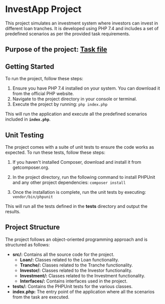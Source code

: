 # InvestApp Project

This project simulates an investment system where investors can invest in different loan tranches. It is developed using PHP 7.4 and includes a set of predefined scenarios as per the provided task requirements.

## Purpose of the project: [Task file](./TASK.md)

## Getting Started
To run the project, follow these steps:

1. Ensure you have PHP 7.4 installed on your system. You can download it from the official PHP website.
2. Navigate to the project directory in your console or terminal.
3. Execute the project by running: ``php index.php``

This will run the application and execute all the predefined scenarios included in __`index.php`__.

## Unit Testing
The project comes with a suite of unit tests to ensure the code works as expected. To run these tests, follow these steps:

1. If you haven't installed Composer, download and install it from getcomposer.org.
2. In the project directory, run the following command to install PHPUnit and any other project dependencies: ``composer install``

3. Once the installation is complete, run the unit tests by executing: ``vendor/bin/phpunit``

This will run all the tests defined in the __tests__ directory and output the results.

## Project Structure
The project follows an object-oriented programming approach and is structured as follows:

- __src/:__ Contains all the source code for the project.
  - __Loan/:__ Classes related to the Loan functionality.
  - __Tranche/:__ Classes related to the Tranche functionality.
  - __Investor/:__ Classes related to the Investor functionality.
  - __Investment/:__ Classes related to the Investment functionality.
  - __Interfaces/:__ Contains interfaces used in the project.
- __tests/:__ Contains the PHPUnit tests for the various classes.
- __index.php:__ The entry point of the application where all the scenarios from the task are executed.
